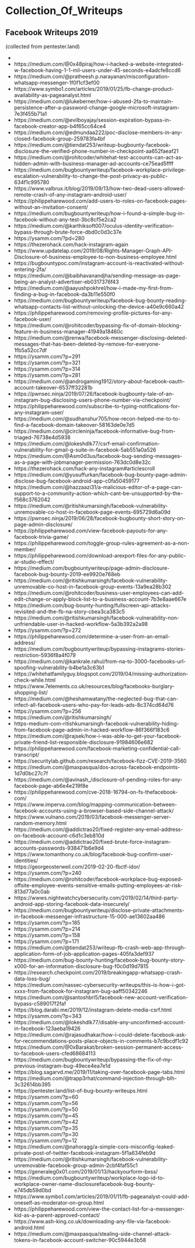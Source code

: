 # Collection_Of_Writeups

<h2>Facebook Writeups 2019 </h2>
</h3>(collected from pentester.land)</h3>


<ul>
<li><li>https://medium.com/@0x48piraj/how-i-hacked-a-website-integrated-w-facebook-having-1-1-mil-users-under-45-seconds-e4adcfe8ccd6</li>
<li>https://medium.com/@pratheesh.p.narayanan/misconfiguration-whatsapp-messenger-1f0f1cf3ef00</li>
<li>https://www.symbo1.com/articles/2019/01/25/fb-change-product-availability-as-pageanalyst.html</li>
<li>https://medium.com/@lukeberner/how-i-abused-2fa-to-maintain-persistence-after-a-password-change-google-microsoft-instagram-7e3f455b71a1</li>
<li>https://medium.com/@evilboyajay/session-expiration-bypass-in-facebook-creator-app-b4f65cc64ce4</li>
<li>https://medium.com/@edmundaa222/poc-disclose-members-in-any-closed-facebook-group-259783fa4bf</li>
<li>https://medium.com/@tiendat253/writeup-bugbounty-facebook-disclosure-the-verified-phone-number-in-checkpoint-aa652faeaf21</li>
<li>https://medium.com/@rohitcoder/whitehat-test-accounts-can-act-as-hidden-admin-with-business-manager-ad-accounts-ce75ead5ffff</li>
<li>https://medium.com/bugbountywriteup/facebook-workplace-privilege-escalation-vulnerability-to-change-the-post-privacy-as-public-634f1c995780</li>
<li>https://www.valbrux.it/blog/2019/09/13/how-two-dead-users-allowed-remote-crash-of-any-instagram-android-user/</li>
<li>https://philippeharewood.com/add-users-to-roles-on-facebook-pages-without-an-invitation-consent/</li>
<li>https://medium.com/bugbountywriteup/how-i-found-a-simple-bug-in-facebook-without-any-test-3bc8cf5e2ca2</li>
<li>https://medium.com/@karthiksoft007/oculus-identity-verification-bypass-through-brute-force-dbd0c0d3c37e</li>
<li>https://ysamm.com/?pd=280</li>
<li>https://thezerohack.com/hack-instagram-again</li>
<li>https://www.updatelap.com/2019/08/Rights-Manager-Graph-API-Disclosure-of-business-employee-to-non-business-employee.html</li>
<li>https://bugbountypoc.com/instagram-account-is-reactivated-without-entering-2fa/</li>
<li>https://medium.com/@baibhavanandjha/sending-message-as-page-being-an-analyst-advertiser-eb0317376f43</li>
<li>https://medium.com/@aayushpokhrel/how-i-made-my-first-from-finding-a-bug-in-facebook-da3b11e550f0</li>
<li>https://medium.com/bugbountywriteup/facebook-bug-bounty-reading-whatsapp-contacts-list-without-unlocking-the-device-a40e9c660a42</li>
<li>https://philippeharewood.com/removing-profile-pictures-for-any-facebook-user/</li>
<li>https://medium.com/@rohitcoder/bypassing-fix-of-domain-blocking-feature-in-business-manager-41949a18460c</li>
<li>https://medium.com/@renwa/facebook-messenger-disclosing-deleted-messages-that-has-been-deleted-by-remove-for-everyone-1fb5a52cc7df</li>
<li>https://ysamm.com/?p=291</li>
<li>https://ysamm.com/?p=321</li>
<li>https://ysamm.com/?p=314</li>
<li>https://ysamm.com/?p=281</li>
<li>https://medium.com/@androgaming1912/story-about-facebook-oauth-account-takeover-6537ff32281b</li>
<li>https://pwnsec.ninja/2019/07/26/facebook-bugbounty-tale-of-an-instagram-bug-disclosing-users-phone-number-via-checkpoint/</li>
<li>https://philippeharewood.com/subscribe-to-typing-notifications-for-any-instagram-user/</li>
<li>https://medium.com/@sudhanshur705/how-recon-helped-me-to-to-find-a-facebook-domain-takeover-58163de0e7d5</li>
<li>https://medium.com/@circleninja/facebook-informative-bug-from-triaged-76738e4d5938</li>
<li>https://medium.com/@lokeshdlk77/csrf-email-confirmation-vulnerability-for-gmail-g-suite-in-facebook-5ab551a0a526</li>
<li>https://medium.com/@Asm0d3us/facebook-bug-sending-messages-as-a-page-with-jobmanager-permission-763dc0d8e32c</li>
<li>https://thezerohack.com/hack-any-instagram#articlescroll</li>
<li>https://medium.com/@yusuffurkan/facebook-bug-bounty-page-admin-disclose-bug-facebook-android-app-c0fa50459177</li>
<li>https://medium.com/@hazzaazi31/a-malicious-editor-of-a-page-can-support-to-a-community-action-which-cant-be-unsupported-by-the-f568c3762042</li>
<li>https://medium.com/@ritishkumarsingh/facebook-vulnerability-unremovable-co-host-in-facebook-page-events-695729d6a09d</li>
<li>https://pwnsec.ninja/2019/06/28/facebook-bugbounty-short-story-on-page-admin-disclosure/</li>
<li>https://philippeharewood.com/view-facebook-payouts-for-any-facebook-trivia-game/</li>
<li>https://philippeharewood.com/toggle-group-rules-agreement-as-a-non-member/</li>
<li>https://philippeharewood.com/download-arexport-files-for-any-public-ar-studio-effect/</li>
<li>https://medium.com/bugbountywriteup/page-admin-disclosure-facebook-bug-bounty-2019-ee9920e768eb</li>
<li>https://medium.com/@ritishkumarsingh/facebook-vulnerability-unremovable-co-host-in-facebook-group-events-13a9ea28b302</li>
<li>https://medium.com/@rohitcoder/business-user-employees-can-add-edit-change-or-apply-block-list-to-a-business-account-7b3e8aae667e</li>
<li>https://medium.com/bug-bounty-hunting/fullscreen-api-attacks-revisited-and-the-fb-na-story-cbea3ca383c5</li>
<li>https://medium.com/@ritishkumarsingh/facebook-vulnerability-non-unfriendable-user-in-hacked-workflow-5a3b392a2a98</li>
<li>https://ysamm.com/?p=272</li>
<li>https://philippeharewood.com/determine-a-user-from-an-email-address/</li>
<li>https://medium.com/bugbountywriteup/bypassing-instagrams-stories-restriction-5936f8a4f079</li>
<li>https://medium.com/@kankrale.rahul/from-na-to-3000-facebooks-url-spoofing-vulnerability-b4be1a3c63b1</li>
<li>https://whitehatfamilyguy.blogspot.com/2019/04/missing-authorization-check-while.html</li>
<li>https://www.7elements.co.uk/resources/blog/facebooks-burglary-shopping-list/</li>
<li>https://medium.com/@heshamwatany/the-neglected-bug-that-can-infect-all-facebook-users-who-pay-for-leads-ads-8c374cd64d76</li>
<li>https://ysamm.com/?p=256</li>
<li>https://medium.com/@ritishkumarsingh/<li>https-medium-com-ritishkumarsingh-facebook-vulnerability-hiding-from-facebook-page-admin-in-hacked-workflow-86f366f183c6</li>
<li>https://medium.com/@rajsek/how-i-was-able-to-get-your-facebook-private-friend-list-responsible-disclosure-91984606e682</li>
<li>https://philippeharewood.com/facebook-marketing-confidential-call-transcript/</li>
<li>https://securitylab.github.com/research/facebook-fizz-CVE-2019-3560</li>
<li>https://medium.com/@maxpasqua/dos-across-facebook-endpoints-1d7d0bc27c7f</li>
<li>https://medium.com/@avinash_/disclosure-of-pending-roles-for-any-facebook-page-ab6e4e219f8e</li>
<li>https://philippeharewood.com/cve-2018-16794-on-fs-thefacebook-com/</li>
<li>https://www.imperva.com/blog/mapping-communication-between-facebook-accounts-using-a-browser-based-side-channel-attack/</li>
<li>https://www.vulnano.com/2019/03/facebook-messenger-server-random-memory.html</li>
<li>https://medium.com/@addictrao20/fixed-register-any-email-address-on-facebook-account-c6d1c3eb810d</li>
<li>https://medium.com/@addictrao20/fixed-brute-force-instagram-accounts-passwords-938471b6e9d4</li>
<li>https://www.tomanthony.co.uk/blog/facebook-bug-confirm-user-identities/</li>
<li>https://georgeosterweil.com/2019-02-20-fbctf-idor/</li>
<li>https://ysamm.com/?p=240</li>
<li>https://medium.com/@rohitcoder/facebook-workplace-bug-exposed-offsite-employee-events-sensitive-emails-putting-employees-at-risk-813d77a0c0ab</li>
<li>https://wwws.nightwatchcybersecurity.com/2019/02/14/third-party-android-app-storing-facebook-data-insecurely/</li>
<li>https://medium.com/bugbountywriteup/disclose-private-attachments-in-facebook-messenger-infrastructure-15-000-ae13602aa486</li>
<li>https://ysamm.com/?p=185</li>
<li>https://ysamm.com/?p=214</li>
<li>https://ysamm.com/?p=158</li>
<li>https://ysamm.com/?p=171</li>
<li>https://medium.com/@tiendat253/writeup-fb-crash-web-app-through-application-form-of-job-application-pages-405fa3def937</li>
<li>https://medium.com/bug-bounty-hunting/facebook-bug-bounty-story-x000-for-an-information-disclosure-bug-f0c0d19d7815</li>
<li>https://research.checkpoint.com/2019/breakingapp-whatsapp-crash-data-loss-bug/</li>
<li>https://medium.com/nassec-cybersecurity-writeups/this-is-how-i-got-xxxx-from-facebook-for-instagram-bug-aaff50342246</li>
<li>https://medium.com/@santoshbrl5/facebook-new-account-verification-bypass-c589017f2faf</li>
<li>https://blog.darabi.me/2019/12/instagram-delete-media-csrf.html</li>
<li>https://ysamm.com/?p=343</li>
<li>https://medium.com/@lokeshdlk77/disable-any-unconfirmed-account-in-facebook-123aeba19426</li>
<li>https://medium.com/@rajasudhakar/how-i-could-delete-facebook-ask-for-recommendations-posts-place-objects-in-comments-b7c9bcdf1c92</li>
<li>https://medium.com/@0xBarakat/broken-session-permanent-access-to-facebook-users-cfed68684113</li>
<li>https://medium.com/bugbountywriteup/bypassing-the-fix-of-my-previous-instagram-bug-49ece4ea7e1d</li>
<li>https://blog.sagarvd.me/2019/11/taking-over-facebook-page-tabs.html</li>
<li>https://medium.com/@trapp3rhat/command-injection-through-blh-3c32614bb395</li>
<li>https://pentester.land/list-of-bug-bounty-writeups.html</li>
<li>https://ysamm.com/?p=60</li>
<li>https://ysamm.com/?p=56</li>
<li>https://ysamm.com/?p=50</li>
<li>https://ysamm.com/?p=45</li>
<li>https://ysamm.com/?p=42</li>
<li>https://ysamm.com/?p=35</li>
<li>https://ysamm.com/?p=30</li>
<li>https://ysamm.com/?p=12</li>
<li>https://medium.com/@nahoragg/a-simple-cors-misconfig-leaked-private-post-of-twitter-facebook-instagram-5f1a634feb9d</li>
<li>https://medium.com/@ritishkumarsingh/facebook-vulnerability-unremovable-facebook-group-admin-2cbf4faf55c1</li>
<li>https://generaleg0x01.com/2019/01/13/hackyourform-bxss/</li>
<li>https://medium.com/bugbountywriteup/workplace-logo-id-to-workplace-owner-name-disclosurefacebook-bug-bounty-e745db59d0bd</li>
<li>https://www.symbo1.com/articles/2019/01/11/fb-pageanalyst-could-add-oneself-as-moderator-on-group.html</li>
<li>https://philippeharewood.com/view-the-contact-list-for-a-messenger-kid-as-a-parent-approved-contact/</li>
<li>https://www.ash-king.co.uk/downloading-any-file-via-facebook-android.html</li>
<li>https://medium.com/@maxpasqua/stealing-side-channel-attack-tokens-in-facebook-account-switcher-90c5944e3b58
</ul>
